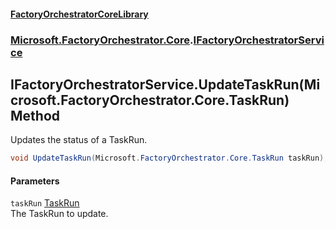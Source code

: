 #### [FactoryOrchestratorCoreLibrary](./FactoryOrchestratorCoreLibrary.md 'FactoryOrchestratorCoreLibrary')
### [Microsoft.FactoryOrchestrator.Core](./Microsoft-FactoryOrchestrator-Core.md 'Microsoft.FactoryOrchestrator.Core').[IFactoryOrchestratorService](./Microsoft-FactoryOrchestrator-Core-IFactoryOrchestratorService.md 'Microsoft.FactoryOrchestrator.Core.IFactoryOrchestratorService')
## IFactoryOrchestratorService.UpdateTaskRun(Microsoft.FactoryOrchestrator.Core.TaskRun) Method
Updates the status of a TaskRun.  
```csharp
void UpdateTaskRun(Microsoft.FactoryOrchestrator.Core.TaskRun taskRun);
```
#### Parameters
<a name='Microsoft-FactoryOrchestrator-Core-IFactoryOrchestratorService-UpdateTaskRun(Microsoft-FactoryOrchestrator-Core-TaskRun)-taskRun'></a>
`taskRun` [TaskRun](./Microsoft-FactoryOrchestrator-Core-TaskRun.md 'Microsoft.FactoryOrchestrator.Core.TaskRun')  
The TaskRun to update.  
  
